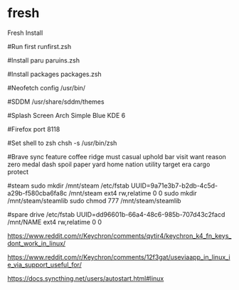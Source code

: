 # fresh
Fresh Install

#Run first
runfirst.zsh

#Install paru
paruins.zsh

#Install packages
packages.zsh

#Neofetch config
/usr/bin/

#SDDM
/usr/share/sddm/themes

#Splash Screen
Arch Simple Blue KDE 6

#Firefox port
8118

#Set shell to zsh
chsh -s /usr/bin/zsh

#Brave sync
feature coffee ridge must casual uphold bar visit want reason zero medal dash spoil paper yard home nation utility target era cargo protect

#steam
sudo mkdir /mnt/steam
/etc/fstab
UUID=9a71e3b7-b2db-4c5d-a29b-f580cba6fa8c /mnt/steam     ext4    rw,relatime 0 0
sudo mkdir /mnt/steam/steamlib
sudo chmod 777 /mnt/steam/steamlib

#spare drive
/etc/fstab
UUID=dd96601b-66a4-48c6-985b-707d43c2facd /mnt/NAME ext4    rw,relatime 0 0

https://www.reddit.com/r/Keychron/comments/qytir4/keychron_k4_fn_keys_dont_work_in_linux/

https://www.reddit.com/r/Keychron/comments/12f3gat/useviaapp_in_linux_ie_via_support_useful_for/

https://docs.syncthing.net/users/autostart.html#linux
